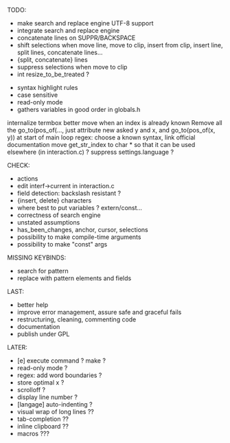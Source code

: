 TODO:
* make search and replace engine UTF-8 support
* integrate search and replace engine
* concatenate lines on SUPPR/BACKSPACE
* shift selections when move line, move to clip, insert from clip, insert line,
    split lines, concatenate lines...
* {split, concatenate} lines
* suppress selections when move to clip
* int resize_to_be_treated ?

- syntax highlight rules
- case sensitive
- read-only mode
- gathers variables in good order in globals.h

internalize termbox
better move when an index is already known
Remove all the go_to(pos_of(..., just attribute new asked y and x, and go_to(pos_of(x, y)) at start of main loop
regex: choose a known syntax, link official documentation
move get_str_index to char * so that it can be used elsewhere (in interaction.c) ?
suppress settings.language ?

CHECK:
* actions
* edit interf->current in interaction.c
* field detection: backslash resistant ?
* {insert, delete} characters
* where best to put variables ? extern/const...
* correctness of search engine
* unstated assumptions
* has_been_changes, anchor, cursor, selections
* possibility to make compile-time arguments
* possibility to make "const" args

MISSING KEYBINDS:
* search for pattern
* replace with pattern elements and fields

LAST:
* better help
* improve error management, assure safe and graceful fails
* restructuring, cleaning, commenting code
* documentation
* publish under GPL

LATER:
* [e] execute command ? make ?
* read-only mode ?
* regex: add word boundaries ?
* store optimal x ?
* scrolloff ?
* display line number ?
* [langage] auto-indenting ?
* visual wrap of long lines ??
* tab-completion ??
* inline clipboard ??
* macros ???
